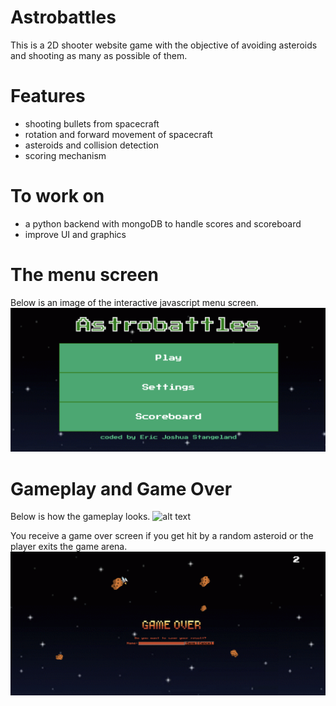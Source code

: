 # Astrobattles
This is a 2D shooter website game with the objective of avoiding asteroids and shooting as many as possible of them.
# Features
- shooting bullets from spacecraft
- rotation and forward movement of spacecraft
- asteroids and collision detection
- scoring mechanism
# To work on
- a python backend with mongoDB to handle scores and scoreboard
- improve UI and graphics

# The menu screen
Below is an image of the interactive javascript menu screen.
![alt text](https://github.com/stangeqwq/astrobattles/blob/main/assets/start.png)
# Gameplay and Game Over
Below is how the gameplay looks.
![alt text](https://github.com/stangeqwq/astrobattles/blob/main/assets/gameplay.gif)

You receive a game over screen if you get hit by a random asteroid or the player exits the game arena.
![alt text](https://github.com/stangeqwq/astrobattles/blob/main/assets/GameOverAsteroid.png)

